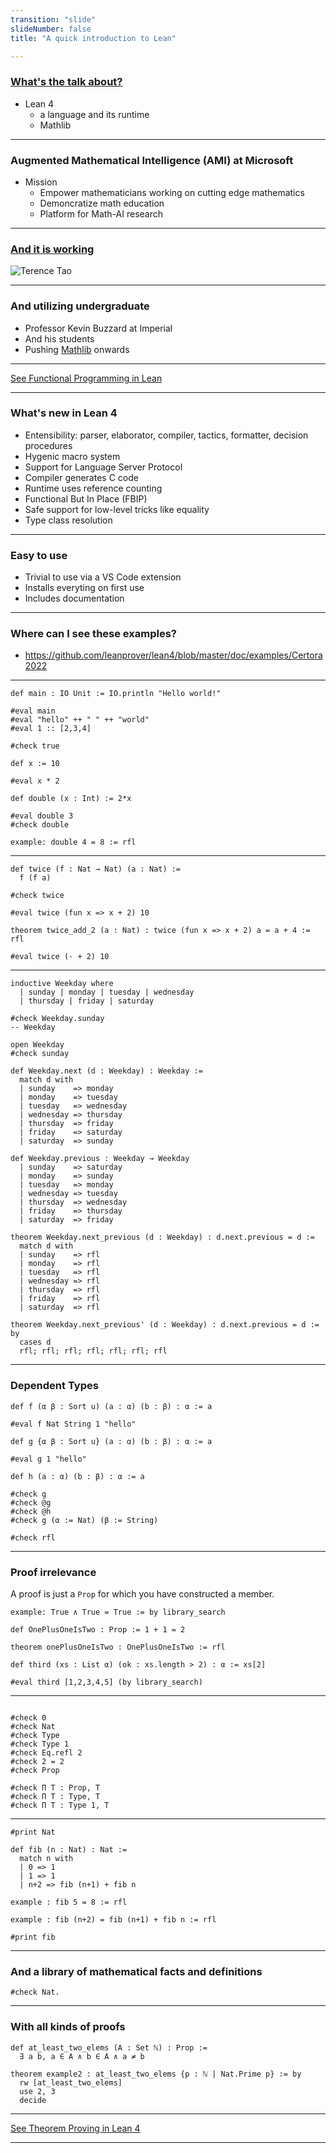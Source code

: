 ```yaml
---
transition: "slide"
slideNumber: false
title: "A quick introduction to Lean"

---
```


### [What's the talk about?](https://github.com/leanprover/lean4)

- Lean 4
  - a language and its runtime
  - Mathlib
  
---

### Augmented Mathematical Intelligence (AMI) at Microsoft

- Mission
  - Empower mathematicians working on cutting edge mathematics
  - Demoncratize math education
  - Platform for Math-AI research

---

### [And it is working](https://mathstodon.xyz/@tao/111287749336059662)

![Terence Tao](images/tao.png)

---

### And utilizing undergraduate

- Professor Kevin Buzzard at Imperial
- And his students
- Pushing [Mathlib](https://www.imperial.ac.uk/people/k.buzzard) onwards

---

[See Functional Programming in Lean](https://leanprover.github.io/functional_programming_in_lean/)

---

### What's new in Lean 4

- Entensibility: parser, elaborator, compiler, tactics, formatter, decision procedures
- Hygenic macro system
- Support for Language Server Protocol
- Compiler generates C code
- Runtime uses reference counting
- Functional But In Place (FBIP)
- Safe support for low-level tricks like equality
- Type class resolution

---

### Easy to use

- Trivial to use via a VS Code extension
- Installs everyting on first use
- Includes documentation

---

### Where can I see these examples?

- https://github.com/leanprover/lean4/blob/master/doc/examples/Certora2022

---

```lean
def main : IO Unit := IO.println "Hello world!"

#eval main
#eval "hello" ++ " " ++ "world"
#eval 1 :: [2,3,4]

#check true

def x := 10

#eval x * 2

def double (x : Int) := 2*x

#eval double 3
#check double

example: double 4 = 8 := rfl
```

---

```lean
def twice (f : Nat → Nat) (a : Nat) :=
  f (f a)

#check twice

#eval twice (fun x => x + 2) 10

theorem twice_add_2 (a : Nat) : twice (fun x => x + 2) a = a + 4 := rfl

#eval twice (· + 2) 10
```

---

```lean
inductive Weekday where
  | sunday | monday | tuesday | wednesday
  | thursday | friday | saturday

#check Weekday.sunday
-- Weekday

open Weekday
#check sunday

def Weekday.next (d : Weekday) : Weekday :=
  match d with
  | sunday    => monday
  | monday    => tuesday
  | tuesday   => wednesday
  | wednesday => thursday
  | thursday  => friday
  | friday    => saturday
  | saturday  => sunday

def Weekday.previous : Weekday → Weekday
  | sunday    => saturday
  | monday    => sunday
  | tuesday   => monday
  | wednesday => tuesday
  | thursday  => wednesday
  | friday    => thursday
  | saturday  => friday

theorem Weekday.next_previous (d : Weekday) : d.next.previous = d :=
  match d with
  | sunday    => rfl
  | monday    => rfl
  | tuesday   => rfl
  | wednesday => rfl
  | thursday  => rfl
  | friday    => rfl
  | saturday  => rfl

theorem Weekday.next_previous' (d : Weekday) : d.next.previous = d := by 
  cases d 
  rfl; rfl; rfl; rfl; rfl; rfl; rfl

```

---

### Dependent Types

```lean
def f (α β : Sort u) (a : α) (b : β) : α := a

#eval f Nat String 1 "hello"

def g {α β : Sort u} (a : α) (b : β) : α := a

#eval g 1 "hello"

def h (a : α) (b : β) : α := a

#check g
#check @g
#check @h
#check g (α := Nat) (β := String)

#check rfl
```

---

### Proof irrelevance

A proof is just a `Prop` for which you have constructed a member.

```lean
example: True ∧ True = True := by library_search

def OnePlusOneIsTwo : Prop := 1 + 1 = 2

theorem onePlusOneIsTwo : OnePlusOneIsTwo := rfl

def third (xs : List α) (ok : xs.length > 2) : α := xs[2]

#eval third [1,2,3,4,5] (by library_search)

```

---

```lean

#check 0
#check Nat
#check Type
#check Type 1
#check Eq.refl 2
#check 2 = 2
#check Prop

#check Π T : Prop, T 
#check Π T : Type, T
#check Π T : Type 1, T  
```

---

```lean
#print Nat 

def fib (n : Nat) : Nat :=
  match n with
  | 0 => 1
  | 1 => 1
  | n+2 => fib (n+1) + fib n

example : fib 5 = 8 := rfl

example : fib (n+2) = fib (n+1) + fib n := rfl

#print fib
```

---

### And a library of mathematical facts and definitions

```lean
#check Nat.
```

---

### With all kinds of proofs

```lean
def at_least_two_elems (A : Set ℕ) : Prop :=
  ∃ a b, a ∈ A ∧ b ∈ A ∧ a ≠ b

theorem example2 : at_least_two_elems {p : ℕ | Nat.Prime p} := by
  rw [at_least_two_elems]
  use 2, 3
  decide
```

---

[See Theorem Proving in Lean 4](https://lean-lang.org/theorem_proving_in_lean4/)

---
